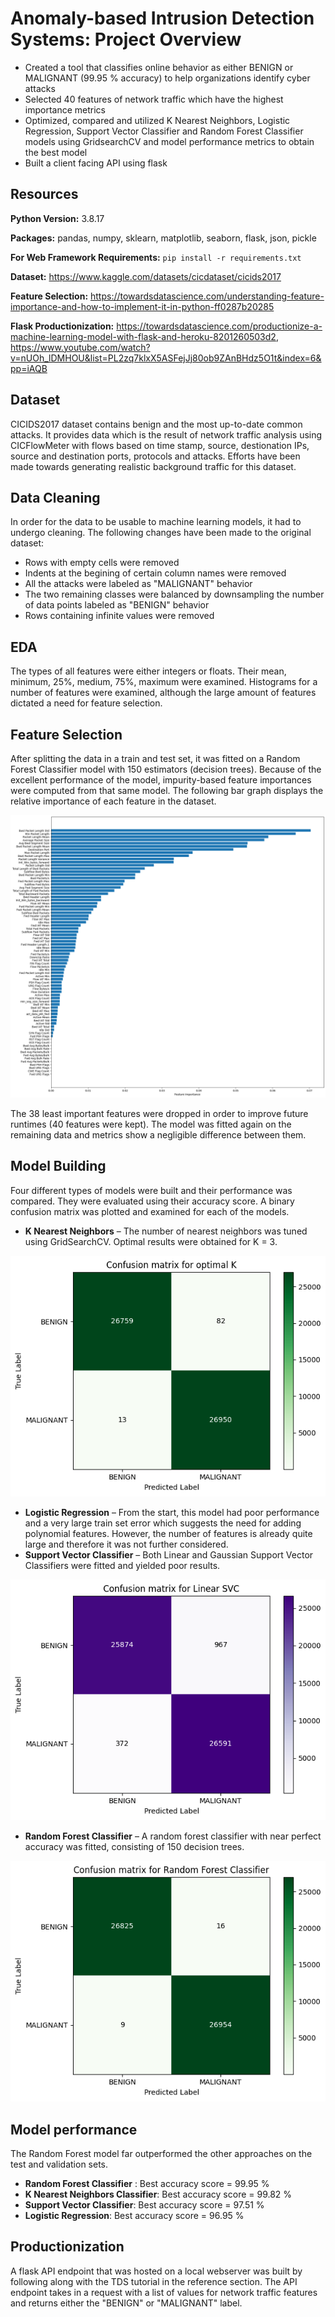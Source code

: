 # Anomaly-based Intrusion Detection Systems: Project Overview 
* Created a tool that classifies online behavior as either BENIGN or MALIGNANT (99.95 % accuracy) to help organizations identify cyber attacks
* Selected 40 features of network traffic which have the highest importance metrics 
* Optimized, compared and utilized K Nearest Neighbors, Logistic Regression, Support Vector Classifier and Random Forest Classifier models using GridsearchCV and model performance metrics to obtain the best model 
* Built a client facing API using flask 

## Resources 
**Python Version:** 3.8.17

**Packages:** pandas, numpy, sklearn, matplotlib, seaborn, flask, json, pickle  

**For Web Framework Requirements:**  ``pip install -r requirements.txt`` 

**Dataset:** https://www.kaggle.com/datasets/cicdataset/cicids2017 

**Feature Selection:** https://towardsdatascience.com/understanding-feature-importance-and-how-to-implement-it-in-python-ff0287b20285 

**Flask Productionization:** https://towardsdatascience.com/productionize-a-machine-learning-model-with-flask-and-heroku-8201260503d2, 
https://www.youtube.com/watch?v=nUOh_lDMHOU&list=PL2zq7klxX5ASFejJj80ob9ZAnBHdz5O1t&index=6&pp=iAQB


## Dataset
CICIDS2017 dataset contains benign and the most up-to-date common attacks. It provides data which is the result of network traffic analysis using CICFlowMeter with flows based on time stamp, source, destionation IPs, source and destination ports, protocols and attacks. Efforts have been made towards generating realistic background traffic for this dataset.

## Data Cleaning
In order for the data to be usable to machine learning models, it had to undergo cleaning. The following changes have been made to the original dataset:
 
*	Rows with empty cells were removed
*	Indents at the begining of certain column names were removed
*	All the attacks were labeled as "MALIGNANT" behavior
*	The two remaining classes were balanced by downsampling the number of data points labeled as "BENIGN" behavior
*	Rows containing infinite values were removed

## EDA
The types of all features were either integers or floats. Their mean, minimum, 25%, medium, 75%, maximum were examined. Histograms for a number of features were examined, although the large amount of features dictated a need for feature selection. 



## Feature Selection

After splitting the data in a train and test set, it was fitted on a Random Forest Classifier model with 150 estimators (decision trees). Because of the excellent performance of the model, impurity-based feature importances were computed from that same model. 
The following bar graph displays the relative importance of each feature in the dataset.

![alt text](https://github.com/AdmirPapic/intrusion_detection/blob/master/images/feature_importances.png "Feature Importances")

The 38 least important features were dropped in order to improve future runtimes (40 features were kept). The model was fitted again on the remaining data and metrics show a negligible difference between them.

## Model Building
Four different types of models were built and their performance was compared.
They were evaluated using their accuracy score. A binary confusion matrix was plotted and examined for each of the models.

*	**K Nearest Neighbors** – The number of nearest neighbors was tuned using GridSearchCV. Optimal results were obtained for K = 3.

![alt text](https://github.com/AdmirPapic/intrusion_detection/blob/master/images/k_nearest_neighbors.png "K Nearest Neighbors")
  
*	**Logistic Regression** – From the start, this model had poor performance and a very large train set error which suggests the need for adding polynomial features. However, the number of features is already quite large and therefore it was not further considered.
*	**Support Vector Classifier** – Both Linear and Gaussian Support Vector Classifiers were fitted and yielded poor results.

![alt text](https://github.com/AdmirPapic/intrusion_detection/blob/master/images/linear_svc.png "Support Vector Classifier")

*	**Random Forest Classifier** – A random forest classifier with near perfect accuracy was fitted, consisting of 150 decision trees.

![alt text](https://github.com/AdmirPapic/intrusion_detection/blob/master/images/rf_classifier.png "Random Forest Classifier")

## Model performance
The Random Forest model far outperformed the other approaches on the test and validation sets. 
*	**Random Forest Classifier** : Best accuracy score = 99.95 %
*	**K Nearest Neighbors Classifier**: Best accuracy score = 99.82 %
*	**Support Vector Classifier**: Best accuracy score = 97.51 %
*	**Logistic Regression**: Best accuracy score = 96.95 %

## Productionization 
A flask API endpoint that was hosted on a local webserver was built by following along with the TDS tutorial in the reference section. The API endpoint takes in a request with a list of values for network traffic features and returns either the "BENIGN" or "MALIGNANT" label. 
